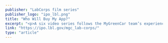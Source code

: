 ```yaml
---
publisher: "LabCorps film series"
publisher_logo: "ipo_lbl.png"
title: "Who Will Buy My App?"
excerpt: "<p>A six video series follows the MyGreenCar team’s experience through the ups and downs of the customer discovery process. Will the app make it to the marketplace? You’ll just have to watch.</p>"
link: "https://ipo.lbl.gov/mgc_lab-corps/"
type: "article"
---
```

